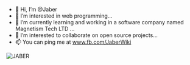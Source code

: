 - 👋 Hi, I’m @Jaber
- 👀 I’m interested in web programming...
- 🌱 I’m currently learning and working in a software company named Magnetism Tech LTD ...
- 💞️ I’m interested to collaborate on open source projects...
- 📫 You can ping me at www.fb.com/JaberWiki

![JABER](https://github-readme-stats.vercel.app/api?username=JaberWiki&show_icons=true&theme=github_dark&count_private=true)

<!---
hmsjaber/JaberWiki is a ✨ special ✨ repository because its `README.md` (this file) appears on your GitHub profile.
You can click the Preview link to take a look at your changes.
--->
